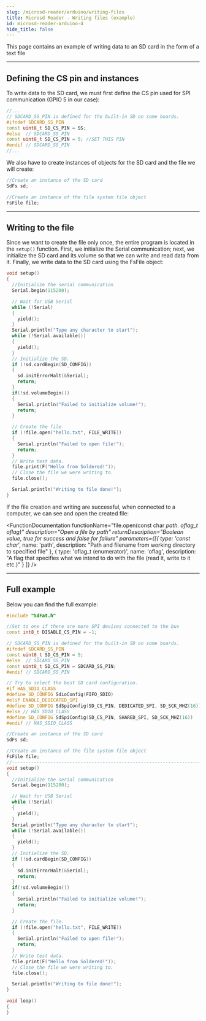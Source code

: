 ```yaml
---
slug: /microsd-reader/arduino/writing-files
title: Microsd Reader - Writing files (example)
id: microsd-reader-arduino-4
hide_title: false
---
```


This page contains an example of writing data to an SD card in the form of a text file

---

## Defining the CS pin and instances
To write data to the SD card, we must first define the CS pin used for SPI communication (GPIO 5 in our case):

```cpp
//...
// SDCARD_SS_PIN is defined for the built-in SD on some boards.
#ifndef SDCARD_SS_PIN
const uint8_t SD_CS_PIN = SS;
#else  // SDCARD_SS_PIN
const uint8_t SD_CS_PIN = 5; //SET THIS PIN
#endif // SDCARD_SS_PIN
//...
```

We also have to create instances of objects for the SD card and the file we will create:

```cpp
//Create an instance of the SD card
SdFs sd;

//Create an instance of the file system file object
FsFile file;
```

---

## Writing to the file
Since we want to create the file only once, the entire program is located in the `setup()` function. First, we initialize the Serial communication; next, we initialize the SD card and its volume so that we can write and read data from it. Finally, we write data to the SD card using the FsFile object:

```cpp
void setup()
{
  //Initialize the serial communication
  Serial.begin(115200);

  // Wait for USB Serial
  while (!Serial)
  {
    yield();
  }
  Serial.println("Type any character to start");
  while (!Serial.available())
  {
    yield();
  }
  // Initialize the SD.
  if (!sd.cardBegin(SD_CONFIG))
  {
    sd.initErrorHalt(&Serial);
    return;
  }
  if(!sd.volumeBegin())
  {
    Serial.println("Failed to initialize volume!");
    return;
  }

  // Create the file.
  if (!file.open("hello.txt", FILE_WRITE))
  {
    Serial.println("Failed to open file!");
    return;
  }
  // Write test data.
  file.print(F("Hello from Soldered!"));
  // Close the file we were writing to.
  file.close();

  Serial.println("Writing to file done!");
}
```
If the file creation and writing are successful, when connected to a computer, we can see and open the created file:

<CenteredImage src="/img/microsd-reader/file_created.png" alt="Successful file writing" caption="Successful file writing" width="100%" />

<FunctionDocumentation
  functionName="sd.volumeBegin()"
  description="Initialize the file system after a call to cardBegin"
  returnDescription="Boolean value, true for success and false for failure"
  parameters={[]}
/>

<FunctionDocumentation
  functionName="file.open(const char *path. oflag_t oflag)"
  description="Open a file by path"
  returnDescription="Boolean value, true for success and false for failure"
  parameters={[{ type: 'const char*', name: 'path', description: "Path and filename from working directory to specified file" },
  { type: 'oflag_t (enumerator)', name: 'oflag', description: "A flag that specifies what we intend to do with the file (read it, write to it etc.)" }
  ]}
/>

<FunctionDocumentation
  functionName="file.close()"
  description="Close a file and force cached data and directory information to be written to the storage device."
  returnDescription="None"
  parameters={[]}
/>

---

## Full example
Below you can find the full example:

```cpp
#include "SdFat.h"

//Set to one if there are more SPI devices connected to the bus
const int8_t DISABLE_CS_PIN = -1;

// SDCARD_SS_PIN is defined for the built-in SD on some boards.
#ifndef SDCARD_SS_PIN
const uint8_t SD_CS_PIN = 5;
#else  // SDCARD_SS_PIN
const uint8_t SD_CS_PIN = SDCARD_SS_PIN;
#endif // SDCARD_SS_PIN

// Try to select the best SD card configuration.
#if HAS_SDIO_CLASS
#define SD_CONFIG SdioConfig(FIFO_SDIO)
#elif ENABLE_DEDICATED_SPI
#define SD_CONFIG SdSpiConfig(SD_CS_PIN, DEDICATED_SPI, SD_SCK_MHZ(16))
#else // HAS_SDIO_CLASS
#define SD_CONFIG SdSpiConfig(SD_CS_PIN, SHARED_SPI, SD_SCK_MHZ(16))
#endif // HAS_SDIO_CLASS

//Create an instance of the SD card
SdFs sd;

//Create an instance of the file system file object
FsFile file;
//------------------------------------------------------------------------------
void setup()
{
  //Initialize the serial communication
  Serial.begin(115200);

  // Wait for USB Serial
  while (!Serial)
  {
    yield();
  }
  Serial.println("Type any character to start");
  while (!Serial.available())
  {
    yield();
  }
  // Initialize the SD.
  if (!sd.cardBegin(SD_CONFIG))
  {
    sd.initErrorHalt(&Serial);
    return;
  }
  if(!sd.volumeBegin())
  {
    Serial.println("Failed to initialize volume!");
    return;
  }

  // Create the file.
  if (!file.open("hello.txt", FILE_WRITE))
  {
    Serial.println("Failed to open file!");
    return;
  }
  // Write test data.
  file.print(F("Hello from Soldered!"));
  // Close the file we were writing to.
  file.close();

  Serial.println("Writing to file done!");
}

void loop()
{
}
```